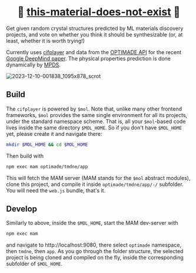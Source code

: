 <h1 align="center">💎 <a href="thismaterialdoesnotexist.com">this-material-does-not-exist</a> 💎</h1>

Get given random crystal structures predicted by ML materials discovery projects, and vote on whether you think it should be synthesizable (or, at least, whether it is worth trying!)

Currently uses [cifplayer](https://github.com/tilde-lab/cifplayer) and data from the
[OPTIMADE API](https://optimade.org) for the recent [Google DeepMind
paper](https://github.com/google-deepmind/materials_discovery).
The physical properties prediction is done dynamically by [MPDS](https://mpds.io/ml).

![2023-12-10-001838_1095x878_scrot](https://github.com/ml-evs/this-material-does-not-exist/assets/7916000/678ba7ec-d929-438e-8637-3dad5bf26493)


## Build

The `cifplayer` is powered by `$mol`. Note that, unlike many other frontend frameworks, `$mol` provides the same single environment for all its projects, under the standard namespace scheme. That is, all your `$mol`-based code lives inside the same directory `$MOL_HOME`. So if you don't have `$MOL_HOME` yet, please create it and navigate there:

```bash
mkdir $MOL_HOME && cd $MOL_HOME
```

Then build with

```bash
npm exec mam optimade/tmdne/app
```

This will fetch the MAM server (MAM stands for the `$mol` abstract modules), clone this project, and compile it inside `optimade/tmdne/app/-/` subfolder. You will need the `web.js` bundle, that's it.


## Develop

Similarly to above, inside the `$MOL_HOME`, start the MAM dev-server with

```bash
npm exec mam
```

and navigate to http://localhost:9080, there select `optimade` namespace, then `tmdne`, then `app`. As you go through the folder structure, the selected project is being cloned and compiled on the fly, inside the corresponding subfolder of `$MOL_HOME`.
